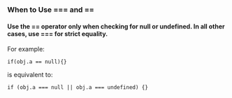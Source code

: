 ### When to Use === and ==

#### Use the == operator only when checking for null or undefined. In all other cases, use === for strict equality.

For example:



```
if(obj.a == null){}

```
is equivalent to:

```
if (obj.a === null || obj.a === undefined) {}

```
